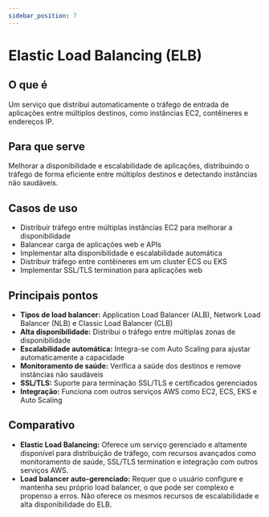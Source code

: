 ```yaml
---
sidebar_position: 7
---
```


# Elastic Load Balancing (ELB)

## O que é
Um serviço que distribui automaticamente o tráfego de entrada de aplicações entre múltiplos destinos, como instâncias EC2, contêineres e endereços IP.

## Para que serve
Melhorar a disponibilidade e escalabilidade de aplicações, distribuindo o tráfego de forma eficiente entre múltiplos destinos e detectando instâncias não saudáveis.

## Casos de uso
- Distribuir tráfego entre múltiplas instâncias EC2 para melhorar a disponibilidade
- Balancear carga de aplicações web e APIs
- Implementar alta disponibilidade e escalabilidade automática
- Distribuir tráfego entre contêineres em um cluster ECS ou EKS
- Implementar SSL/TLS termination para aplicações web

## Principais pontos
- **Tipos de load balancer:** Application Load Balancer (ALB), Network Load Balancer (NLB) e Classic Load Balancer (CLB)
- **Alta disponibilidade:** Distribui o tráfego entre múltiplas zonas de disponibilidade
- **Escalabilidade automática:** Integra-se com Auto Scaling para ajustar automaticamente a capacidade
- **Monitoramento de saúde:** Verifica a saúde dos destinos e remove instâncias não saudáveis
- **SSL/TLS:** Suporte para terminação SSL/TLS e certificados gerenciados
- **Integração:** Funciona com outros serviços AWS como EC2, ECS, EKS e Auto Scaling

## Comparativo
- **Elastic Load Balancing:** Oferece um serviço gerenciado e altamente disponível para distribuição de tráfego, com recursos avançados como monitoramento de saúde, SSL/TLS termination e integração com outros serviços AWS.
- **Load balancer auto-gerenciado:** Requer que o usuário configure e mantenha seu próprio load balancer, o que pode ser complexo e propenso a erros. Não oferece os mesmos recursos de escalabilidade e alta disponibilidade do ELB. 